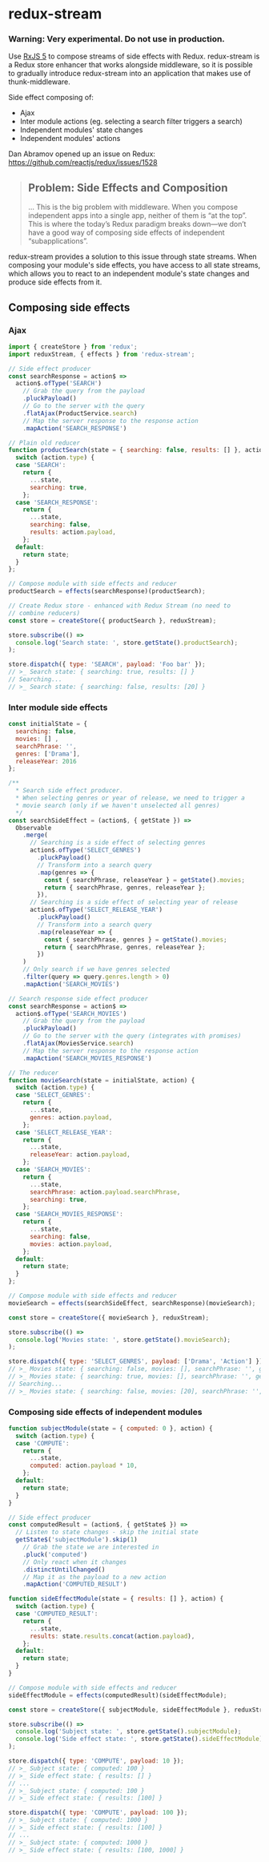 # redux-stream
### Warning: Very experimental. Do not use in production.
Use [RxJS 5](https://github.com/ReactiveX/RxJS) to compose streams of side effects with Redux. redux-stream is a Redux store enhancer that works alongside middleware, so it is possible to gradually introduce redux-stream into an application that makes use of thunk-middleware.

Side effect composing of:
- Ajax
- Inter module actions (eg. selecting a search filter triggers a search)
- Independent modules' state changes
- Independent modules' actions

Dan Abramov opened up an issue on Redux: https://github.com/reactjs/redux/issues/1528
> ## Problem: Side Effects and Composition
> ... This is the big problem with middleware. When you compose independent apps into a single app, neither of them is “at the top”. This is where the today’s Redux paradigm breaks down—we don’t have a good way of composing side effects of independent “subapplications”.

redux-stream provides a solution to this issue through state streams. When composing your module's side effects, you have access to all state streams, which allows you to react to an independent module's state changes and produce side effects from it.

## Composing side effects
### Ajax
```js
import { createStore } from 'redux';
import reduxStream, { effects } from 'redux-stream';

// Side effect producer
const searchResponse = action$ =>
  action$.ofType('SEARCH')
    // Grab the query from the payload
    .pluckPayload()
    // Go to the server with the query
    .flatAjax(ProductService.search)
    // Map the server response to the response action
    .mapAction('SEARCH_RESPONSE')

// Plain old reducer
function productSearch(state = { searching: false, results: [] }, action) {
  switch (action.type) {
  case 'SEARCH':
    return {
      ...state,
      searching: true,
    };
  case 'SEARCH_RESPONSE':
    return {
      ...state,
      searching: false,
      results: action.payload,
    };
  default:
    return state;
  } 
};

// Compose module with side effects and reducer
productSearch = effects(searchResponse)(productSearch);

// Create Redux store - enhanced with Redux Stream (no need to 
// combine reducers)
const store = createStore({ productSearch }, reduxStream);

store.subscribe(() =>
  console.log('Search state: ', store.getState().productSearch);
);

store.dispatch({ type: 'SEARCH', payload: 'Foo bar' });
// >_ Search state: { searching: true, results: [] }
// Searching...
// >_ Search state: { searching: false, results: [20] }
```
### Inter module side effects
```js
const initialState = { 
  searching: false,
  movies: [] , 
  searchPhrase: '', 
  genres: ['Drama'], 
  releaseYear: 2016 
};

/** 
  * Search side effect producer. 
  * When selecting genres or year of release, we need to trigger a 
  * movie search (only if we haven't unselected all genres)
  */
const searchSideEffect = (action$, { getState }) =>
  Observable
    .merge(
      // Searching is a side effect of selecting genres 
      action$.ofType('SELECT_GENRES')
        .pluckPayload()
        // Transform into a search query   
        .map(genres => {
          const { searchPhrase, releaseYear } = getState().movies;
          return { searchPhrase, genres, releaseYear };
        }),
      // Searching is a side effect of selecting year of release
      action$.ofType('SELECT_RELEASE_YEAR')
        .pluckPayload()
        // Transform into a search query    
        .map(releaseYear => {
          const { searchPhrase, genres } = getState().movies;
          return { searchPhrase, genres, releaseYear };
        })
    )
    // Only search if we have genres selected
    .filter(query => query.genres.length > 0)
    .mapAction('SEARCH_MOVIES')

// Search response side effect producer
const searchResponse = action$ => 
  action$.ofType('SEARCH_MOVIES')
    // Grab the query from the payload
    .pluckPayload()
    // Go to the server with the query (integrates with promises)   
    .flatAjax(MoviesService.search)
    // Map the server response to the response action
    .mapAction('SEARCH_MOVIES_RESPONSE')

// The reducer
function movieSearch(state = initialState, action) {
  switch (action.type) {
  case 'SELECT_GENRES':
    return {
      ...state,
      genres: action.payload,
    };
  case 'SELECT_RELEASE_YEAR':
    return {
      ...state,
      releaseYear: action.payload,
    };
  case 'SEARCH_MOVIES':
    return {
      ...state,
      searchPhrase: action.payload.searchPhrase,
      searching: true,
    };   
  case 'SEARCH_MOVIES_RESPONSE':
    return {
      ...state,
      searching: false,
      movies: action.payload,
    }; 
  default:
    return state;
  } 
};

// Compose module with side effects and reducer
movieSearch = effects(searchSideEffect, searchResponse)(movieSearch);

const store = createStore({ movieSearch }, reduxStream);

store.subscribe(() =>
  console.log('Movies state: ', store.getState().movieSearch);
);

store.dispatch({ type: 'SELECT_GENRES', payload: ['Drama', 'Action'] });
// >_ Movies state: { searching: false, movies: [], searchPhrase: '', genres: ['Drama', 'Action'], ... }
// >_ Movies state: { searching: true, movies: [], searchPhrase: '', genres: ['Drama', 'Action'], ... }
// Searching...
// >_ Movies state: { searching: false, movies: [20], searchPhrase: '', genres: ['Drama', 'Action'], ... }
```

### Composing side effects of independent modules
```js
function subjectModule(state = { computed: 0 }, action) {
  switch (action.type) {
  case 'COMPUTE':
    return {
      ...state,
      computed: action.payload * 10,
    };
  default:
    return state; 
  }
}

// Side effect producer
const computedResult = (action$, { getState$ }) =>
  // Listen to state changes - skip the initial state 
  getState$('subjectModule').skip(1)
    // Grab the state we are interested in  
    .pluck('computed')
    // Only react when it changes
    .distinctUntilChanged()
    // Map it as the payload to a new action
    .mapAction('COMPUTED_RESULT')

function sideEffectModule(state = { results: [] }, action) {
  switch (action.type) {
  case 'COMPUTED_RESULT':
    return {
      ...state,
      results: state.results.concat(action.payload),
    };
  default:
    return state;
  }
}

// Compose module with side effects and reducer
sideEffectModule = effects(computedResult)(sideEffectModule);

const store = createStore({ subjectModule, sideEffectModule }, reduxStream);

store.subscribe(() =>
  console.log('Subject state: ', store.getState().subjectModule);
  console.log('Side effect state: ', store.getState().sideEffectModule);
);

store.dispatch({ type: 'COMPUTE', payload: 10 });
// >_ Subject state: { computed: 100 }
// >_ Side effect state: { results: [] }
// ...
// >_ Subject state: { computed: 100 }
// >_ Side effect state: { results: [100] }

store.dispatch({ type: 'COMPUTE', payload: 100 });
// >_ Subject state: { computed: 1000 }
// >_ Side effect state: { results: [100] }
// ...
// >_ Subject state: { computed: 1000 }
// >_ Side effect state: { results: [100, 1000] }
```

